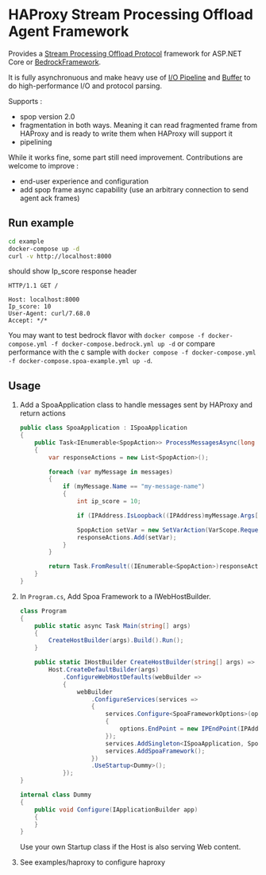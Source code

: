 # HAProxy Stream Processing Offload Agent Framework

Provides a [Stream Processing Offload Protocol](https://github.com/haproxy/wiki/wiki/SPOE:-Stream-Processing-Offloading-Engine) framework for ASP.NET Core or [BedrockFramework](HAProxy.StreamProcessingOffload.AgentFramework).

It is fully asynchronuous and make heavy use of [I/O Pipeline](https://docs.microsoft.com/en-us/dotnet/standard/io/pipelines) and [Buffer](https://docs.microsoft.com/en-us/dotnet/standard/io/buffers) to do high-performance I/O and protocol parsing.

Supports :
- spop version 2.0
- fragmentation in both ways. Meaning it can read fragmented frame from HAProxy and is ready to write them when HAProxy will support it
- pipelining

While it works fine, some part still need improvement. Contributions are welcome to improve :
- end-user experience and configuration
- add spop frame async capability (use an arbitrary connection to send agent ack frames)

## Run example

```sh
cd example
docker-compose up -d
curl -v http://localhost:8000
```

should show Ip_score response header

```http
HTTP/1.1 GET /

Host: localhost:8000
Ip_score: 10
User-Agent: curl/7.68.0
Accept: */*
```

You may want to test bedrock flavor with `docker compose -f docker-compose.yml -f docker-compose.bedrock.yml up -d` or compare performance with the c sample with `docker compose -f docker-compose.yml -f docker-compose.spoa-example.yml up -d`.

## Usage

1. Add a SpoaApplication class to handle messages sent by HAProxy and return actions

    ```C#
    public class SpoaApplication : ISpoaApplication
    {
        public Task<IEnumerable<SpopAction>> ProcessMessagesAsync(long streamId, IEnumerable<SpopMessage> messages)
        {
            var responseActions = new List<SpopAction>();

            foreach (var myMessage in messages)
            {
                if (myMessage.Name == "my-message-name")
                {
                    int ip_score = 10;

                    if (IPAddress.IsLoopback((IPAddress)myMessage.Args["ip"])) ip_score = 20;

                    SpopAction setVar = new SetVarAction(VarScope.Request, "ip_score", ip_score);
                    responseActions.Add(setVar);
                }
            }

            return Task.FromResult((IEnumerable<SpopAction>)responseActions);
        }
    }
    ```

2. In `Program.cs`, Add Spoa Framework to a IWebHostBuilder.

    ```C#
    class Program
    {
        public static async Task Main(string[] args)
        {
            CreateHostBuilder(args).Build().Run();
        }

        public static IHostBuilder CreateHostBuilder(string[] args) =>
            Host.CreateDefaultBuilder(args)
                .ConfigureWebHostDefaults(webBuilder =>
                {
                    webBuilder
                        .ConfigureServices(services =>
                        {
                            services.Configure<SpoaFrameworkOptions>(options =>
                            {
                                options.EndPoint = new IPEndPoint(IPAddress.Loopback, 12345);
                            });
                            services.AddSingleton<ISpoaApplication, SpoaApplication>();
                            services.AddSpoaFramework();
                        })
                        .UseStartup<Dummy>();
                });
    }

    internal class Dummy
    {
        public void Configure(IApplicationBuilder app)
        {
        }
    }
    ```

    Use your own Startup class if the Host is also serving Web content.

3. See examples/haproxy to configure haproxy